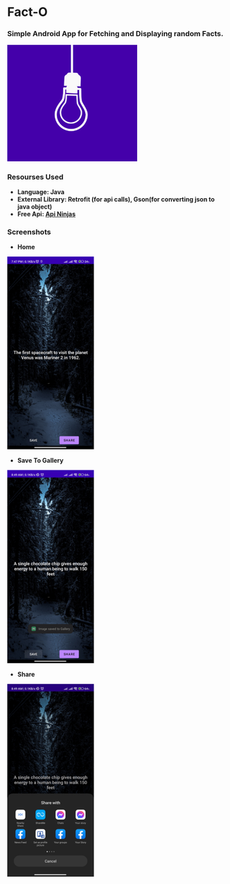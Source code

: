 # Fact-O


### Simple Android App for Fetching and Displaying random Facts.

<img src="images/logo.png" width="300">


### Resourses Used
* **Language: Java**
* **External Library: Retrofit (for api calls), Gson(for converting json to java object)**
* **Free Api: [Api Ninjas](https://api-ninjas.com/api/facts)**


### Screenshots

- **Home**
<img src="images/img1.jpg"  width="200">


- **Save To Gallery**
<img src="images/img2.jpg" width="200">



- **Share**
<img src="images/img3.jpg" width="200">
